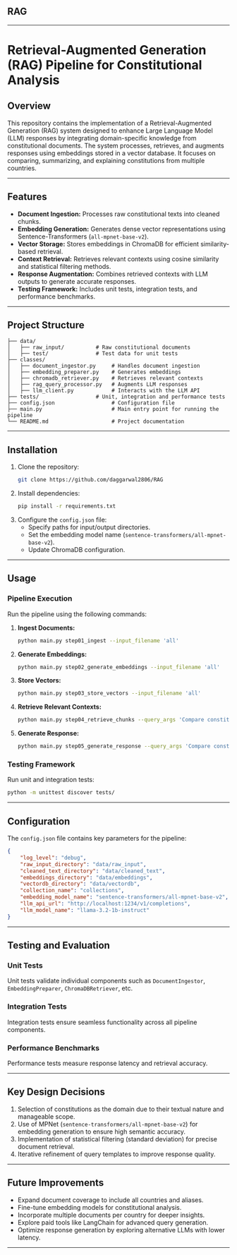 ## RAG

---

# **Retrieval-Augmented Generation (RAG) Pipeline for Constitutional Analysis**

## **Overview**
This repository contains the implementation of a Retrieval-Augmented Generation (RAG) system designed to enhance Large Language Model (LLM) responses by integrating domain-specific knowledge from constitutional documents. The system processes, retrieves, and augments responses using embeddings stored in a vector database. It focuses on comparing, summarizing, and explaining constitutions from multiple countries.

---

## **Features**
- **Document Ingestion:** Processes raw constitutional texts into cleaned chunks.
- **Embedding Generation:** Generates dense vector representations using Sentence-Transformers (`all-mpnet-base-v2`).
- **Vector Storage:** Stores embeddings in ChromaDB for efficient similarity-based retrieval.
- **Context Retrieval:** Retrieves relevant contexts using cosine similarity and statistical filtering methods.
- **Response Augmentation:** Combines retrieved contexts with LLM outputs to generate accurate responses.
- **Testing Framework:** Includes unit tests, integration tests, and performance benchmarks.

---

## **Project Structure**
```
├── data/
│   ├── raw_input/          # Raw constitutional documents
│   ├── test/               # Test data for unit tests
├── classes/
│   ├── document_ingestor.py     # Handles document ingestion
│   ├── embedding_preparer.py    # Generates embeddings
│   ├── chromadb_retriever.py    # Retrieves relevant contexts
│   ├── rag_query_processor.py   # Augments LLM responses
│   ├── llm_client.py            # Interacts with the LLM API
├── tests/                  # Unit, integration and performance tests
├── config.json                  # Configuration file
├── main.py                      # Main entry point for running the pipeline
└── README.md                    # Project documentation
```

---

## **Installation**
1. Clone the repository:
   ```bash
   git clone https://github.com/daggarwal2806/RAG
   ```
2. Install dependencies:
   ```bash
   pip install -r requirements.txt
   ```
3. Configure the `config.json` file:
   - Specify paths for input/output directories.
   - Set the embedding model name (`sentence-transformers/all-mpnet-base-v2`).
   - Update ChromaDB configuration.

---

## **Usage**
### **Pipeline Execution**
Run the pipeline using the following commands:
1. **Ingest Documents:**
   ```bash
   python main.py step01_ingest --input_filename 'all'
   ```
2. **Generate Embeddings:**
   ```bash
   python main.py step02_generate_embeddings --input_filename 'all'
   ```
3. **Store Vectors:**
   ```bash
   python main.py step03_store_vectors --input_filename 'all'
   ```
4. **Retrieve Relevant Contexts:**
   ```bash
   python main.py step04_retrieve_chunks --query_args 'Compare constitutions of US and Norway'
   ```
5. **Generate Response:**
   ```bash
   python main.py step05_generate_response --query_args 'Compare constitutions of US and Norway' --use_rag
   ```

### **Testing Framework**
Run unit and integration tests:
```bash
python -m unittest discover tests/
```

---

## **Configuration**
The `config.json` file contains key parameters for the pipeline:
```json
{
    "log_level": "debug",
    "raw_input_directory": "data/raw_input",
    "cleaned_text_directory": "data/cleaned_text",
    "embeddings_directory": "data/embeddings",
    "vectordb_directory": "data/vectordb",
    "collection_name": "collections",
    "embedding_model_name": "sentence-transformers/all-mpnet-base-v2",
    "llm_api_url": "http://localhost:1234/v1/completions",
    "llm_model_name": "llama-3.2-1b-instruct"
}
```

---

## **Testing and Evaluation**
### **Unit Tests**
Unit tests validate individual components such as `DocumentIngestor`, `EmbeddingPreparer`, `ChromaDBRetriever`, etc.

### **Integration Tests**
Integration tests ensure seamless functionality across all pipeline components.

### **Performance Benchmarks**
Performance tests measure response latency and retrieval accuracy.

---

## **Key Design Decisions**
1. Selection of constitutions as the domain due to their textual nature and manageable scope.
2. Use of MPNet (`sentence-transformers/all-mpnet-base-v2`) for embedding generation to ensure high semantic accuracy.
3. Implementation of statistical filtering (standard deviation) for precise document retrieval.
4. Iterative refinement of query templates to improve response quality.

---

## **Future Improvements**
- Expand document coverage to include all countries and aliases.
- Fine-tune embedding models for constitutional analysis.
- Incorporate multiple documents per country for deeper insights.
- Explore paid tools like LangChain for advanced query generation.
- Optimize response generation by exploring alternative LLMs with lower latency.

---
